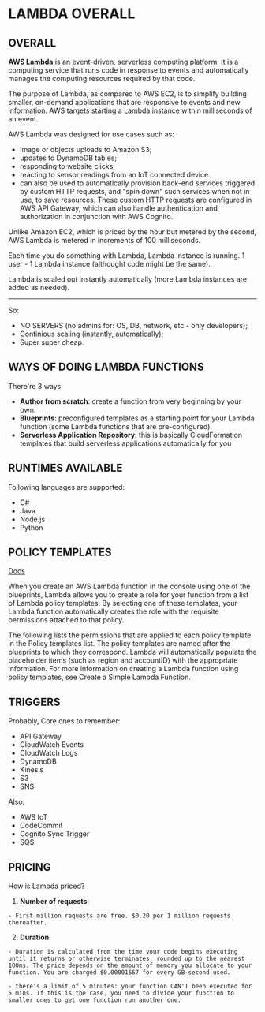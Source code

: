 # LAMBDA OVERALL

## OVERALL


**AWS Lambda** is an event-driven, serverless computing platform. It is a computing service that runs code in response to events and automatically manages the computing resources required by that code. 

The purpose of Lambda, as compared to AWS EC2, is to simplify building smaller, on-demand applications that are responsive to events and new information. AWS targets starting a Lambda instance within milliseconds of an event. 

AWS Lambda was designed for use cases such as:
  - image or objects uploads to Amazon S3;
  - updates to DynamoDB tables;
  - responding to website clicks;
  - reacting to sensor readings from an IoT connected device. 
  - can also be used to automatically provision back-end services triggered by custom HTTP requests, and "spin down" such services when not in use, to save resources. These custom HTTP requests are configured in AWS API Gateway, which can also handle authentication and authorization in conjunction with AWS Cognito.

Unlike Amazon EC2, which is priced by the hour but metered by the second, AWS Lambda is metered in increments of 100 milliseconds.

Each time you do something with Lambda, Lambda instance is running. 1 user - 1 Lambda instance (althought code might be the same).

Lambda is scaled out instantly automatically (more Lambda instances are added as needed). 

___________________________________________

So:
  - NO SERVERS (no admins for: OS, DB, network, etc - only developers);
  - Continious scaling (instantly, automatically);
  - Super super cheap.

## WAYS OF DOING LAMBDA FUNCTIONS

There're 3 ways:
  - **Author from scratch**: create a function from very beginning by your own.
  - **Blueprints**: preconfigured templates as a starting point for your Lambda function (some Lambda functions that are pre-configured).
  - **Serverless Application Repository**: this is basically CloudFormation templates that build serverless applications automatically for you



## RUNTIMES AVAILABLE

Following languages are supported:
  - C#
  - Java
  - Node.js
  - Python



## POLICY TEMPLATES

[Docs](https://docs.aws.amazon.com/lambda/latest/dg/policy-templates.html)

When you create an AWS Lambda function in the console using one of the blueprints, Lambda allows you to create a role for your function from a list of Lambda policy templates. By selecting one of these templates, your Lambda function automatically creates the role with the requisite permissions attached to that policy.

The following lists the permissions that are applied to each policy template in the Policy templates list. The policy templates are named after the blueprints to which they correspond. Lambda will automatically populate the placeholder items (such as region and accountID) with the appropriate information. For more information on creating a Lambda function using policy templates, see Create a Simple Lambda Function.

## TRIGGERS

Probably, Core ones to remember:
  - API Gateway
  - CloudWatch Events
  - CloudWatch Logs
  - DynamoDB
  - Kinesis
  - S3
  - SNS

Also:
  - AWS IoT
  - CodeCommit
  - Cognito Sync Trigger
  - SQS


## PRICING

How is Lambda priced?
  1) **Number of requests**:
  
    - First million requests are free. $0.20 per 1 million requests thereafter.
    
  2) **Duration**:
  
    - Duration is calculated from the time your code begins executing until it returns or otherwise terminates, rounded up to the nearest 100ms. The price depends on the amount of memory you allocate to your function. You are charged $0.00001667 for every GB-second used.
    
    - there's a limit of 5 minutes: your function CAN'T been executed for 5 mins. If this is the case, you need to divide your function to smaller ones to get one function run another one.
























